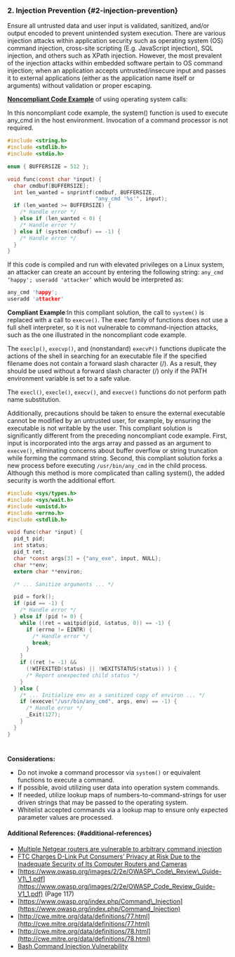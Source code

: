 ### 2. Injection Prevention {#2-injection-prevention}

Ensure all untrusted data and user input is validated, sanitized, and/or output encoded to prevent unintended system execution. There are various injection attacks within application security such as operating system \(OS\) command injection, cross-site scripting \(E.g. JavaScript injection\), SQL injection, and others such as XPath injection. However, the most prevalent of the injection attacks within embedded software pertain to OS command injection; when an application accepts untrusted/insecure input and passes it to external applications \(either as the application name itself or arguments\) without validation or proper escaping.

[**Noncompliant Code Example**](https://www.securecoding.cert.org/confluence/pages/viewpage.action?pageId=2130132) of using operating system calls:

In this noncompliant code example, the system\(\) function is used to execute any\_cmd in the host environment. Invocation of a command processor is not required.

```c
#include <string.h>
#include <stdlib.h>
#include <stdio.h>

enum { BUFFERSIZE = 512 };

void func(const char *input) {
  char cmdbuf[BUFFERSIZE];
  int len_wanted = snprintf(cmdbuf, BUFFERSIZE,
                            "any_cmd '%s'", input);
  if (len_wanted >= BUFFERSIZE) {
    /* Handle error */
  } else if (len_wanted < 0) {
    /* Handle error */
  } else if (system(cmdbuf) == -1) {
    /* Handle error */
  }
}
```

If this code is compiled and run with elevated privileges on a Linux system, an attacker can create an account by entering the following string: `any_cmd ‘happy'; useradd 'attacker’` which would be interpreted as:

```c
any_cmd 'happy';
useradd 'attacker'
```

**Compliant Example**:In this compliant solution, the call to `system()` is replaced with a call to `execve()`. The exec family of functions does not use a full shell interpreter, so it is not vulnerable to command-injection attacks, such as the one illustrated in the noncompliant code example.

The `execlp()`, `execvp()`, and \(nonstandard\) `execvP()` functions duplicate the actions of the shell in searching for an executable file if the specified filename does not contain a forward slash character \(/\). As a result, they should be used without a forward slash character \(/\) only if the PATH environment variable is set to a safe value.

The `execl()`, `execle()`, `execv()`, and `execve()` functions do not perform path name substitution.

Additionally, precautions should be taken to ensure the external executable cannot be modified by an untrusted user, for example, by ensuring the executable is not writable by the user. This compliant solution is significantly different from the preceding noncompliant code example. First, input is incorporated into the args array and passed as an argument to `execve()`, eliminating concerns about buffer overflow or string truncation while forming the command string. Second, this compliant solution forks a new process before executing `/usr/bin/any_cmd` in the child process. Although this method is more complicated than calling system\(\), the added security is worth the additional effort.

```c
#include <sys/types.h>
#include <sys/wait.h>
#include <unistd.h>
#include <errno.h>
#include <stdlib.h>

void func(char *input) {
  pid_t pid;
  int status;
  pid_t ret;
  char *const args[3] = {"any_exe", input, NULL};
  char **env;
  extern char **environ;

  /* ... Sanitize arguments ... */

  pid = fork();
  if (pid == -1) {
    /* Handle error */
  } else if (pid != 0) {
    while ((ret = waitpid(pid, &status, 0)) == -1) {
      if (errno != EINTR) {
        /* Handle error */
        break;
      }
    }
    if ((ret != -1) &&
      (!WIFEXITED(status) || !WEXITSTATUS(status)) ) {
      /* Report unexpected child status */
    }
  } else {
    /* ... Initialize env as a sanitized copy of environ ... */
    if (execve("/usr/bin/any_cmd", args, env) == -1) {
      /* Handle error */
      _Exit(127);
    }
  }
}
```

# 

**Considerations:**

* Do not invoke a command processor via `system()` or equivalent functions to execute a command.
* If possible, avoid utilizing user data into operation system commands.
* If needed, utilize lookup maps of numbers-to-command-strings for user driven strings that may be passed to the operating system.
* Whitelist accepted commands via a lookup map to ensure only expected parameter values are processed.

#### Additional References: {#additional-references}

* [Multiple Netgear routers are vulnerable to arbitrary command injection](https://www.kb.cert.org/vuls/id/582384)
* [FTC Charges D-Link Put Consumers’ Privacy at Risk Due to the Inadequate Security of Its Computer Routers and Cameras](https://www.ftc.gov/news-events/press-releases/2017/01/ftc-charges-d-link-put-consumers-privacy-risk-due-inadequate)
* [https://www.owasp.org/images/2/2e/OWASP\_Code\_Review\_Guide-V1\_1.pdf](https://www.owasp.org/images/2/2e/OWASP_Code_Review_Guide-V1_1.pdf) \(Page 117\)
* [https://www.owasp.org/index.php/Command\_Injection](https://www.owasp.org/index.php/Command_Injection)
* [http://cwe.mitre.org/data/definitions/77.html](http://cwe.mitre.org/data/definitions/77.html)
* [http://cwe.mitre.org/data/definitions/78.html](http://cwe.mitre.org/data/definitions/78.html)
* [Bash Command Injection Vulnerability](https://ics-cert.us-cert.gov/advisories/ICSA-14-269-01A)



